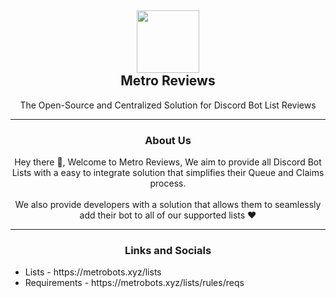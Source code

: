 <h2 align='center'>
  <img src="https://cdn.discordapp.com/icons/944825165144002641/33625f9caf4b56542efe884ea25421e1.webp" height='100px' width='100px' />
  <br /> 
  Metro Reviews
</h2>

<p align="center">
  The Open-Source and Centralized Solution for Discord Bot List Reviews
</p>

---

<h3 align='center'>
  About Us
</h3>

<p align="center">
  Hey there 👋, Welcome to Metro Reviews, We aim to provide all Discord Bot Lists with a easy to integrate solution that simplifies their Queue and Claims process.
  <br /><br />
  We also provide developers with a solution that allows them to seamlessly add their bot to all of our supported lists ❤️
</p>

---

<h3 align='center'>
  Links and Socials
</h3>

<ul>
  <li>Lists - https://metrobots.xyz/lists</li>
  <li>Requirements - https://metrobots.xyz/lists/rules/reqs</li>
</ul>


